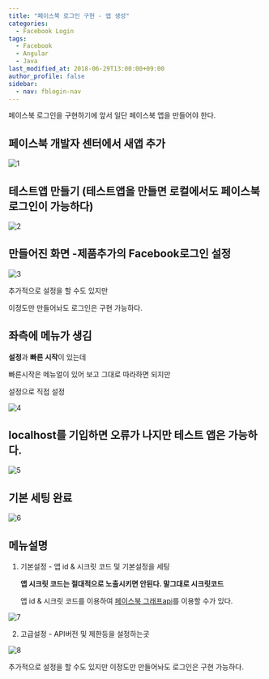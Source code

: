 ```yaml
---
title: "페이스북 로그인 구현 - 앱 생성"
categories: 
  - Facebook Login
tags:
  - Facebook
  - Angular
  - Java
last_modified_at: 2018-06-29T13:00:00+09:00
author_profile: false
sidebar:
  - nav: fblogin-nav
---
```


페이스북 로그인을 구현하기에 앞서 일단 페이스북 앱을 만들어야 한다.



## 페이스북 개발자 센터에서 새앱 추가

  ![1](/assets/img/posts/facebook_login/create/create_1.png)


## 테스트앱 만들기 (테스트앱을 만들면 로컬에서도 페이스북 로그인이 가능하다)

  ![2](/assets/img/posts/facebook_login/create/create_2.png)

## 만들어진 화면 -제품추가의 Facebook로그인 설정

  ![3](/assets/img/posts/facebook_login/create/create_3.png)

추가적으로 설정을 할 수도 있지만

이정도만 만들어놔도 로그인은 구현 가능하다.


## 좌측에 메뉴가 생김

**설정**과 **빠른 시작**이 있는데

빠른시작은 메뉴얼이 있어 보고 그대로 따라하면 되지만

설정으로 직접 설정

  ![4](/assets/img/posts/facebook_login/create/create_4.png)

## localhost를 기입하면 오류가 나지만 테스트 앱은 가능하다.

  ![5](/assets/img/posts/facebook_login/create/create_5.png)

## 기본 세팅 완료

  ![6](/assets/img/posts/facebook_login/create/create_6.png)

## 메뉴설명

1. 기본설정 - 앱 id & 시크릿 코드 및 기본설정을 세팅

    **앱 시크릿 코드는 절대적으로 노출시키면 안된다. 말그대로 시크릿코드**

    앱 id & 시크릿 코드를 이용하여 [페이스북 그래프api](https://developers.facebook.com/tools/)를 이용할 수가 있다.

  ![7](/assets/img/posts/facebook_login/create/create_7.png)

2. 고급설정 - API버전 및 제한등을 설정하는곳

  ![8](/assets/img/posts/facebook_login/create/create_8.png)

  
추가적으로 설정을 할 수도 있지만 이정도만 만들어놔도 로그인은 구현 가능하다.